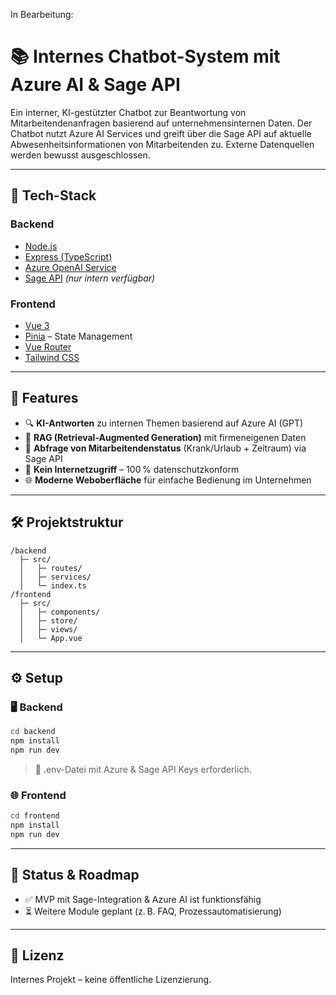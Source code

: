 In Bearbeitung:
# 📚 Internes Chatbot-System mit Azure AI & Sage API

Ein interner, KI-gestützter Chatbot zur Beantwortung von Mitarbeitendenanfragen basierend auf unternehmensinternen Daten. Der Chatbot nutzt Azure AI Services und greift über die Sage API auf aktuelle Abwesenheitsinformationen von Mitarbeitenden zu. Externe Datenquellen werden bewusst ausgeschlossen.

---

## 🔧 Tech-Stack

### Backend
- [Node.js](https://nodejs.org/)
- [Express (TypeScript)](https://expressjs.com/)
- [Azure OpenAI Service](https://learn.microsoft.com/en-us/azure/cognitive-services/openai/)
- [Sage API](https://developer.sage.com/) *(nur intern verfügbar)*

### Frontend
- [Vue 3](https://vuejs.org/)
- [Pinia](https://pinia.vuejs.org/) – State Management
- [Vue Router](https://router.vuejs.org/)
- [Tailwind CSS](https://tailwindcss.com/)

---

## 🚀 Features

- 🔍 **KI-Antworten** zu internen Themen basierend auf Azure AI (GPT)
- 🧠 **RAG (Retrieval-Augmented Generation)** mit firmeneigenen Daten
- 📅 **Abfrage von Mitarbeitendenstatus** (Krank/Urlaub + Zeitraum) via Sage API
- 🔐 **Kein Internetzugriff** – 100 % datenschutzkonform
- 🌐 **Moderne Weboberfläche** für einfache Bedienung im Unternehmen

---

## 🛠️ Projektstruktur

```
/backend
  ├─ src/
  │   ├─ routes/
  │   ├─ services/
  │   └─ index.ts
/frontend
  ├─ src/
  │   ├─ components/
  │   ├─ store/
  │   ├─ views/
  │   └─ App.vue
```

---

## ⚙️ Setup

### 🖥 Backend

```bash
cd backend
npm install
npm run dev
```

> 📌 .env-Datei mit Azure & Sage API Keys erforderlich.

### 🌐 Frontend

```bash
cd frontend
npm install
npm run dev
```

---

## 📆 Status & Roadmap

- ✅ MVP mit Sage-Integration & Azure AI ist funktionsfähig
- ⏳ Weitere Module geplant (z. B. FAQ, Prozessautomatisierung)

---

## 📄 Lizenz

Internes Projekt – keine öffentliche Lizenzierung.
